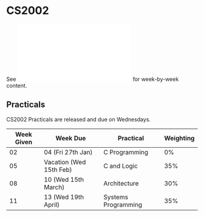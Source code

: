 # CS2002

See ![`timetable.txt`](timetable.txt) for week-by-week content.

## Practicals

CS2002 Practicals are released and due on Wednesdays.


| Week Given | Week Due                | Practical           | Weighting |
|------------|-------------------------|---------------------|-----------|
| 02         | 04 (Fri 27th Jan)       | C Programming       | 0%        |
| 05         | Vacation (Wed 15th Feb) | C and Logic         | 35%       |
| 08         | 10 (Wed 15th March)     | Architecture        | 30%       |
| 11         | 13 (Wed 19th April)     | Systems Programming | 35%       |

